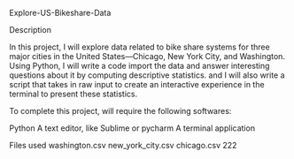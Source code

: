 Explore-US-Bikeshare-Data

Description

In this project, I will explore data related to bike share systems for three major cities in the United States—Chicago, New York City, and Washington.
 Using Python, I will write a code import the data and answer interesting questions about it by computing descriptive statistics.
and I will also write a script that takes in raw input to create an interactive experience in the terminal to present these statistics.



To complete this project, will require the following softwares:

Python
A text editor, like Sublime or pycharm
A terminal application

Files used
washington.csv
new_york_city.csv
 chicago.csv
 222
 

